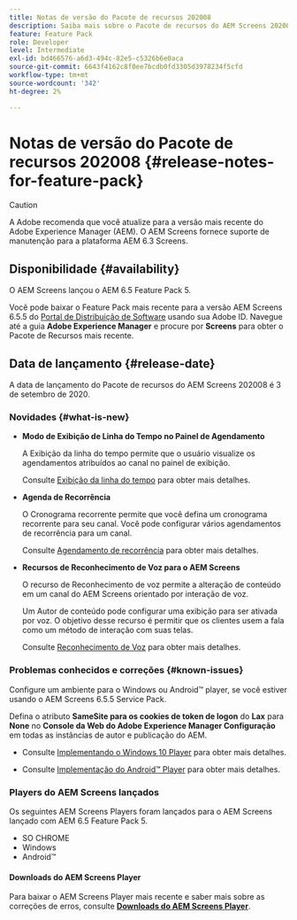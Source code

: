 ```yaml
---
title: Notas de versão do Pacote de recursos 202008
description: Saiba mais sobre o Pacote de recursos do AEM Screens 202008, lançado em 3 de setembro de 2020.
feature: Feature Pack
role: Developer
level: Intermediate
exl-id: bd466576-a6d3-494c-82e5-c5326b6e0aca
source-git-commit: 6643f4162c8f0ee7bcdb0fd3305d3978234f5cfd
workflow-type: tm+mt
source-wordcount: '342'
ht-degree: 2%

---
```


# Notas de versão do Pacote de recursos 202008 {#release-notes-for-feature-pack}

>[!CAUTION]
>
>A Adobe recomenda que você atualize para a versão mais recente do Adobe Experience Manager (AEM). O AEM Screens fornece suporte de manutenção para a plataforma AEM 6.3 Screens.

## Disponibilidade {#availability}

O AEM Screens lançou o AEM 6.5 Feature Pack 5.

Você pode baixar o Feature Pack mais recente para a versão AEM Screens 6.5.5 do [Portal de Distribuição de Software](https://experience.adobe.com/#/downloads/content/software-distribution/br/aem.html) usando sua Adobe ID. Navegue até a guia **Adobe Experience Manager** e procure por **Screens** para obter o Pacote de Recursos mais recente.

## Data de lançamento {#release-date}

A data de lançamento do Pacote de recursos do AEM Screens 202008 é 3 de setembro de 2020.

### Novidades {#what-is-new}

* **Modo de Exibição de Linha do Tempo no Painel de Agendamento**

  A Exibição da linha do tempo permite que o usuário visualize os agendamentos atribuídos ao canal no painel de exibição.

  Consulte [Exibição da linha do tempo](/help/user-guide/channel-assignment-latest-fp.md#timeline-view) para obter mais detalhes.

* **Agenda de Recorrência**

  O Cronograma recorrente permite que você defina um cronograma recorrente para seu canal. Você pode configurar vários agendamentos de recorrência para um canal.

  Consulte [Agendamento de recorrência](/help/user-guide/channel-assignment-latest-fp.md#recurrence-schedule) para obter mais detalhes.

* **Recursos de Reconhecimento de Voz para o AEM Screens**

  O recurso de Reconhecimento de voz permite a alteração de conteúdo em um canal do AEM Screens orientado por interação de voz.

  Um Autor de conteúdo pode configurar uma exibição para ser ativada por voz. O objetivo desse recurso é permitir que os clientes usem a fala como um método de interação com suas telas.

  Consulte [Reconhecimento de Voz](voice-recognition.md) para obter mais detalhes.

### Problemas conhecidos e correções {#known-issues}

Configure um ambiente para o Windows ou Android™ player, se você estiver usando o AEM Screens 6.5.5 Service Pack.

Defina o atributo **SameSite para os cookies de token de logon** do **Lax** para **None** no **Console da Web do Adobe Experience Manager
Configuração** em todas as instâncias de autor e publicação do AEM.

* Consulte [Implementando o Windows 10 Player](implementing-windows-player.md#fp-environment-setup) para obter mais detalhes.

* Consulte [Implementação do Android™ Player](implementing-android-player.md#fp-environment-setup) para obter mais detalhes.

### Players do AEM Screens lançados

Os seguintes AEM Screens Players foram lançados para o AEM Screens lançado com AEM 6.5 Feature Pack 5.

* SO CHROME
* Windows
* Android™

#### Downloads do AEM Screens Player

Para baixar o AEM Screens Player mais recente e saber mais sobre as correções de erros, consulte **[Downloads do AEM Screens Player](https://download.macromedia.com/screens/index.html)**.
